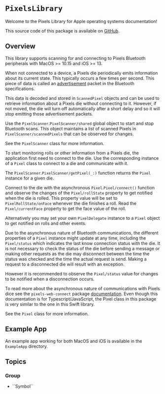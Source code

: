 # ``PixelsLibrary``

Welcome to the Pixels Library for Apple operating systems documentation!

This source code of this package is available on [GitHub](
    https://github.com/GameWithPixels/swift-pixels-library.git
).

## Overview

This library supports scanning for and connecting to Pixels Bluetooth peripherals
with MacOS >= 10.15 and iOS >= 13.

When not connected to a device, a Pixels die periodically emits information about
its current state. This typically occurs a few times per second.
This piece of data is called an [advertisement](
    https://www.bluetooth.com/bluetooth-resources/intro-to-bluetooth-advertisements/
) packet in the Bluetooth specifications.

This data is decoded and stored in ``ScannedPixel`` objects and can be used to retrieve
information about a Pixels die without connecting to it.
However, if not moved, the die will turn off automatically after a short delay and so
it will stop emitting those advertisement packets.

Use the ``PixelScanner``.``PixelScanner/shared`` global object to start and stop Bluetooth scans.
This object maintains a list of scanned Pixels in ``PixelScanner/scannedPixels``
that can be observed for changes.

See the ``PixelScanner`` class for more information.

To start monitoring rolls or other information from a Pixels die, the application first need
to connect to the die.
Use the corresponding instance of a ``Pixel`` class to connect to a die and communicate with it.

The ``PixelScanner``.``PixelScanner/getPixel(_:)`` function returns the ``Pixel`` instance
for a given die.

Connect to the die with the asynchronous ``Pixel``.``Pixel/connect()`` function and observe
the changes of the ``Pixel/rollState`` property to get notified when the die is rolled.
This property value will be set to ``PixelRollState/onFace`` whenever the die finishes a roll.
Read the ``Pixel/currentFace`` property to get the face value of the roll.

Alternatively you may set your own ``PixelDelegate`` instance to a ``Pixel`` object to get
notified on rolls and other events.

Due to the asynchronous nature of Bluetooth communications, the different properties
of a ``Pixel`` instance might update at any time, including the ``Pixel/status``
which indicates the last know connection status with the die.
It is not necessary to check the status of the die before sending a message or making other
requests as the die may disconnect between the time the status was checked and the time the
actual request is send. Making a request to a disconnected die will result with an exception.

However it is recommended to observe the ``Pixel/status`` value for changes to be notified
when a disconnection occurs.

To read more about the asynchronous nature of communications with Pixels dice see the
`pixels-web-connect` package [documentation](
    https://gamewithpixels.github.io/pixels-js/modules/_systemic_games_pixels_web_connect.html
).
Even though this documentation is for Typescript/JavaScript, the Pixel class in this package is
very similar to the one in this Swift library.

See the ``Pixel`` class for more information.

## Example App

An example app working for both MacOS and iOS is available in the `ExampleApp` directory.

## Topics

### <!--@START_MENU_TOKEN@-->Group<!--@END_MENU_TOKEN@-->

- <!--@START_MENU_TOKEN@-->``Symbol``<!--@END_MENU_TOKEN@-->
